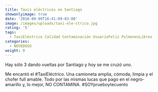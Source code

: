 ```yaml
---
title: Taxis eléctricos en Santiago
showonlyimage: true
date: '2016-09-09T16:41:09-03:00'
image: /images/uploads/taxi-ele-ctrico.jpg
rating: '5'
tags:
  - TaxiEléxtrico Calidad Contaminación UsuarioFeliz PulmonesLibres
categories:
  - NOVEDOSO
weight: 0
---
```

Hay sólo 3 dando vueltas por Santiago y hoy se me cruzó uno.

<!--more-->

Me encantó el #TaxiEléctrico. Una camioneta amplia, cómoda, limpia y el chofer full amable. Todo por las mismas lucas que pago en el negro-amarillo y, lo mejor, NO CONTAMINA. #SOYprueboytecuento

